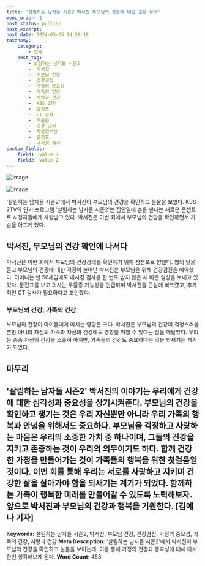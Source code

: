 ```yaml
---
title: '살림하는 남자들 시즌2 박서진 부모님의 건강에 대한 깊은 우려'
menu_order: 1
post_status: publish
post_excerpt: 
post_date: 2024-03-05 14:58:18
taxonomy:
    category:
        - 연예
    post_tag:
        - 살림하는 남자들 시즌2
        -  박서진
        -  부모님 건강
        -  건강검진
        -  가정의 중요성
        -  가족의 건강
        -  사랑과 건강
        -  KBS 2TV
        -  삼천포
        -  CT 검사
        -  우울증
        -  건강 관리
        -  자궁경부암
        -  문진표
        -  내시경 검사
custom_fields:
    field1: value 1
    field2: value 2
---
```


![Image](https://mimgnews.pstatic.net/image/415/2024/03/05/0000026058_001_20240305090001447.jpg?type=w540)

![Image](https://ssl.pstatic.net/mimgnews/image/415/2024/03/05/0000026058_002_20240305090001483.jpg?type=w540)

'살림하는 남자들 시즌2'에서 박서진이 부모님의 건강을 확인하고 눈물을 보였다. KBS 2TV의 인기 프로그램 '살림하는 남자들 시즌2'는 집안일에 손을 댄다는 새로운 콘셉트로 시청자들에게 사랑받고 있다. 박서진은 이번 회에서 부모님의 건강을 확인하면서 가슴을 아프게 했다.
## 박서진, 부모님의 건강 확인에 나서다
박서진은 이번 회에서 부모님의 건강상태를 확인하기 위해 삼천포로 향했다. 형의 말을 듣고 부모님의 건강에 대한 걱정이 늘어난 박서진은 부모님을 위해 건강검진을 예약했다. 어머니는 만 56세임에도 내시경 검사를 한 번도 받지 않은 채 바쁜 일상을 보내고 있었다. 문진표를 보고 의사는 우울증 가능성을 언급하며 박서진을 근심에 빠뜨렸고, 추가적인 CT 검사가 필요하다고 조언했다.
### 부모님의 건강, 가족의 건강
부모님의 건강이 아이들에게 미치는 영향은 크다. 박서진은 부모님의 건강이 걱정스러울 뿐만 아니라 자신의 가족과 자신의 건강에도 영향을 미칠 수 있다는 점을 깨달았다. 우리는 종종 자신의 건강을 소홀히 하지만, 가족들의 건강도 중요하다는 것을 되새기는 계기가 되었다.
## 마무리
'살림하는 남자들 시즌2' 박서진의 이야기는 우리에게 건강에 대한 심각성과 중요성을 상기시켜준다. 부모님의 건강을 확인하고 챙기는 것은 우리 자신뿐만 아니라 우리 가족의 행복과 안녕을 위해서도 중요하다. 부모님을 걱정하고 사랑하는 마음은 우리의 소중한 가치 중 하나이며, 그들의 건강을 지키고 존중하는 것이 우리의 의무이기도 하다. 함께 건강한 가정을 만들어가는 것이 가족들의 행복을 위한 첫걸음일 것이다. 이번 회를 통해 우리는 서로를 사랑하고 지키며 건강한 삶을 살아가야 함을 되새기는 계기가 되었다. 함께하는 가족이 행복한 미래를 만들어갈 수 있도록 노력해보자. 앞으로 박서진과 부모님의 건강과 행복을 기원한다.
[김예나 기자]
---
**Keywords:** 살림하는 남자들 시즌2, 박서진, 부모님 건강, 건강검진, 가정의 중요성, 가족의 건강, 사랑과 건강
**Meta Description:** '살림하는 남자들 시즌2'에서 박서진이 부모님의 건강을 확인하고 눈물을 보이는데, 이를 통해 가정의 건강과 중요성에 대해 다시 한번 생각해보게 된다.
**Word Count:** 453
